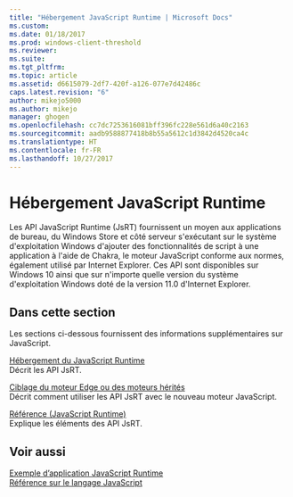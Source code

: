 ```yaml
---
title: "Hébergement JavaScript Runtime | Microsoft Docs"
ms.custom: 
ms.date: 01/18/2017
ms.prod: windows-client-threshold
ms.reviewer: 
ms.suite: 
ms.tgt_pltfrm: 
ms.topic: article
ms.assetid: d6615079-2df7-420f-a126-077e7d42486c
caps.latest.revision: "6"
author: mikejo5000
ms.author: mikejo
manager: ghogen
ms.openlocfilehash: cc7dc7253616081bff396fc228e561d6a40c2163
ms.sourcegitcommit: aadb9588877418b8b55a5612c1d3842d4520ca4c
ms.translationtype: HT
ms.contentlocale: fr-FR
ms.lasthandoff: 10/27/2017
---
```

# <a name="javascript-runtime-hosting"></a>Hébergement JavaScript Runtime
Les API JavaScript Runtime (JsRT) fournissent un moyen aux applications de bureau, du Windows Store et côté serveur s'exécutant sur le système d'exploitation Windows d'ajouter des fonctionnalités de script à une application à l'aide de Chakra, le moteur JavaScript conforme aux normes, également utilisé par Internet Explorer. Ces API sont disponibles sur Windows 10 ainsi que sur n'importe quelle version du système d'exploitation Windows doté de la version 11.0 d'Internet Explorer.  
  
## <a name="in-this-section"></a>Dans cette section  
 Les sections ci-dessous fournissent des informations supplémentaires sur JavaScript.  
  
 [Hébergement du JavaScript Runtime](../chakra-hosting/hosting-the-javascript-runtime.md)  
 Décrit les API JsRT.  
  
 [Ciblage du moteur Edge ou des moteurs hérités](../chakra-hosting/targeting-edge-vs-legacy-engines-in-jsrt-apis.md)  
 Décrit comment utiliser les API JsRT avec le nouveau moteur JavaScript.  
  
 [Référence (JavaScript Runtime)](../chakra-hosting/reference-javascript-runtime.md)  
 Explique les éléments des API JsRT.  
  
## <a name="see-also"></a>Voir aussi  
 [Exemple d’application JavaScript Runtime](http://go.microsoft.com/fwlink/p/?LinkID=306674&clcid=0x409)   
 [Référence sur le langage JavaScript](../javascript/javascript-language-reference.md)
